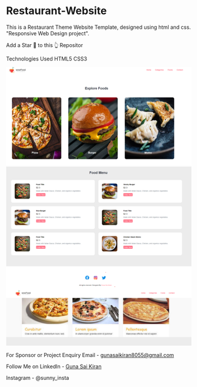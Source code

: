 # Restaurant-Website
This is a Restaurant Theme Website Template, designed using html and css.
 "Responsive Web Design project".

Add a Star 🌟 to this 👆 Repositor

Technologies Used
HTML5
CSS3

<p align="center">
  <img src="https://github.com/Gunasaikiran/Restaurant-Website/blob/main/screenshot%2001.png" >
  <img src="https://github.com/Gunasaikiran/Restaurant-Website/blob/main/website%20screen%20shots.png" >
  <img src="https://github.com/Gunasaikiran/Restaurant-Website/blob/main/website%20screenshot02.png" >
  
</p>


For Sponsor or Project Enquiry
Email - gunasaikiran8055@gmail.com

Follow Me on
LinkedIn - <a href="https://www.linkedin.com/in/guna-sai-kiran-b526a2220/">Guna Sai Kiran</a>

Instagram - @sunny_insta
